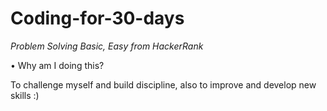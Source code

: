 # Coding-for-30-days
*Problem Solving Basic, Easy from HackerRank*

• Why am I doing this? 
  
  To challenge myself and build discipline, also to improve and develop new skills :)
